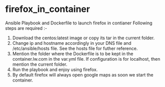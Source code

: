 # firefox_in_container
Ansible Playbook and Dockerfile to launch firefox in contianer
Following steps are required :-
1) Download the centos:latest image or copy its tar in the current folder.
2) Change ip and hostname accordingly in your DNS file and /etc/ansible/hosts file. See the hosts file for futher reference.
3) Mention the folder where the Dockerfile is to be kept in the container.lw.com in the var.yml file. If configuration is for localhost, then mention the current folder.
4) Run the playbook and enjoy using firefox.
5) By default firefox will always open google maps as soon we start the container.


